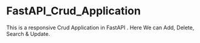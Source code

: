 # FastAPI_Crud_Application
This is a responsive Crud Application in FastAPI . Here We can Add, Delete, Search &amp; Update.

